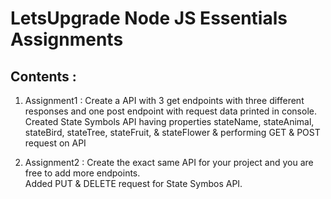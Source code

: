 # LetsUpgrade Node JS Essentials Assignments

## Contents :

1)  Assignment1 :  Create a API with 3 get endpoints with three different responses and one post endpoint with request data printed in console.    
                   Created State Symbols API having properties stateName, stateAnimal, stateBird, stateTree, stateFruit, & stateFlower & performing GET & POST request on API
                   
2)  Assignment2 :  Create the exact same API for your project and you are free to add more endpoints.  
                   Added PUT & DELETE request for State Symbos API.                   
